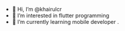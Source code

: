 - 👋 Hi, I’m @khairulcr
- 👀 I’m interested in flutter programming
- 🌱 I’m currently learning mobile developer
.

<!---
khairulcr/khairulcr is a ✨ special ✨ repository because its `README.md` (this file) appears on your GitHub profile.
You can click the Preview link to take a look at your changes.
--->
